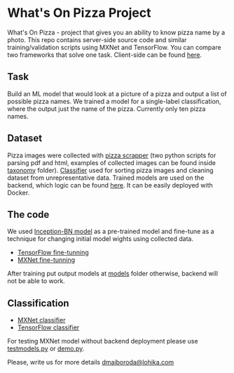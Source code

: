 # What's On Pizza Project

What's On Pizza - project that gives you an ability to know pizza name by a photo.
This repo contains server-side source code and similar training/validation scripts using MXNet and TensorFlow.
You can compare two frameworks that solve one task. 
Client-side can be found [here](https://github.com/Lohika-Labs/whatsonpizza-mobile).

## Task

Build an ML model that would look at a picture of a pizza and output a list of possible pizza names.
We trained a model for a single-label classification, where the output just the name of the pizza.
Currently only ten pizza names.

## Dataset

Pizza images were collected with [pizza scrapper](https://github.com/Lohika-Labs/whatsonpizza/tree/master/pizza_scraper) (two python scripts for parsing pdf and html, examples of collected images can be found inside [taxonomy](https://github.com/Lohika-Labs/whatsonpizza/tree/master/taxonomy/images) folder).
[Classifier](https://github.com/Lohika-Labs/whatsonpizza/tree/master/whatsonpizza_classifier) used for sorting pizza images and cleaning dataset from unrepresentative data.
Trained models are used on the backend, which logic can be found [here](https://github.com/Lohika-Labs/whatsonpizza/tree/master/whatsonpizza_backend). It can be easily deployed with Docker.

## The code

We used [Inception-BN model](https://github.com/dmlc/mxnet-model-gallery/blob/master/imagenet-1k-inception-bn.md) as a pre-trained model and fine-tune as a technique for changing initial model wights using collected data.
* [TensorFlow fine-tunning](https://github.com/Lohika-Labs/whatsonpizza/blob/master/tf_dev/inception_retrain.py)
* [MXNet fine-tunning](https://github.com/Lohika-Labs/whatsonpizza/blob/master/finetune.py)

After training put output models at [models](https://github.com/Lohika-Labs/whatsonpizza/tree/master/whatsonpizza_backend/models) folder otherwise, backend will not be able to work.

## Classification
* [MXNet classifier](https://github.com/Lohika-Labs/whatsonpizza/blob/master/whatsonpizza_backend/backend/mxclassifier.py)
* [TensorFlow classifier](https://github.com/Lohika-Labs/whatsonpizza/blob/master/whatsonpizza_backend/backend/tfclassifier.py)

For testing MXNet model without backend deployment please use [testmodels.py](https://github.com/Lohika-Labs/whatsonpizza/blob/master/testmodels.py) or [demo.py](https://github.com/Lohika-Labs/whatsonpizza/blob/master/demo.py).

Please, write us for more details dmaiboroda@lohika.com
